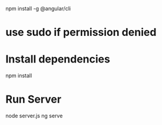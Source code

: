 npm install -g @angular/cli
# use sudo if permission denied

# Install dependencies
npm install

# Run Server
node server.js
ng serve
